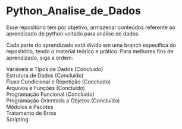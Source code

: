 # Python_Analise_de_Dados
Esse repositório tem por objetivo, armazenar conteúdos referente ao aprendizado de python voltado para análise de dados. 

Cada parte do aprendizado está divido em uma branch específica do repositório, tendo o material teórico e prático.
Para melhores fins de aprendizado, siga a ordem: 

Variáveis e Tipos de Dados (Concluído) <br>
Estrutura de Dados (Concluído) <br>
Fluxo Condicional e Repetição (Concluído) <br>
Arquivos e Funções (Concluído) <br>
Programação Funcional (Concluído) <br>
Programação Orientada a Objetos (Concluído) <br>
Módulos e Pacotes <br>
Tratamento de Erros <br>
Scripting <br>

